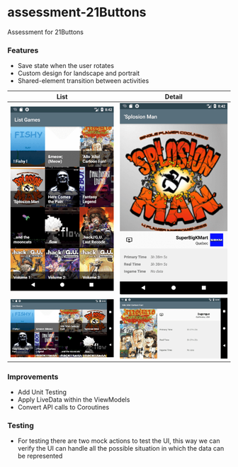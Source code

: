 # assessment-21Buttons
Assessment for 21Buttons

### Features

* Save state when the user rotates
* Custom design for landscape and portrait
* Shared-element transition between activities

| List          | Detail|
| ------------- | -----|
| ![](https://raw.githubusercontent.com/iroyo/assessment-21Buttons/master/images/portrait-list.png)|![](https://raw.githubusercontent.com/iroyo/assessment-21Buttons/master/images/portrait-detail.png)|
| ![](https://raw.githubusercontent.com/iroyo/assessment-21Buttons/master/images/landscape-list.png)|![](https://raw.githubusercontent.com/iroyo/assessment-21Buttons/master/images/landscape-detail.png)|

### Improvements
* Add Unit Testing
* Apply LiveData within the ViewModels
* Convert API calls to Coroutines

### Testing
* For testing there are two mock actions to test the UI, this way we can verify the UI can handle all the possible situation in which the data can be represented
